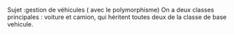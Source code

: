 Sujet :gestion de véhicules ( avec le polymorphisme)
On a  deux classes principales : voiture et camion, qui héritent toutes deux de la classe de base vehicule.